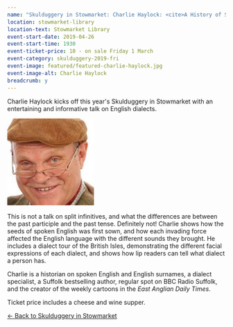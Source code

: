 ```yaml
---
name: "Skulduggery in Stowmarket: Charlie Haylock: <cite>A History of Spoken English</cite> with cheese and wine supper"
location: stowmarket-library
location-text: Stowmarket Library
event-start-date: 2019-04-26
event-start-time: 1930
event-ticket-price: 10 - on sale Friday 1 March
event-category: skulduggery-2019-fri
event-image: featured/featured-charlie-haylock.jpg
event-image-alt: Charlie Haylock
breadcrumb: y
---
```


Charlie Haylock kicks off this year's Skulduggery in Stowmarket with an entertaining and informative talk on English dialects.

<img src="/images/featured/featured-charlie-haylock.jpg" alt="Charlie Haylock" class="custom-br-50 mw-40 {% include /c/img-float-right.html %}" />

This is not a talk on split infinitives, and what the differences are between the past participle and the past tense. Definitely not! Charlie shows how the seeds of spoken English was first sown, and how each invading force affected the English language with the different sounds they brought. He includes a dialect tour of the British Isles, demonstrating the different facial expressions of each dialect, and shows how lip readers can tell what dialect a person has.

Charlie is a historian on spoken English and English surnames, a dialect specialist, a Suffolk bestselling author, regular spot on BBC Radio Suffolk, and the creator of the weekly cartoons in the <cite>East Anglian Daily Times</cite>.

Ticket price includes a cheese and wine supper.

[&larr; Back to Skulduggery in Stowmarket](/skulduggery/)
